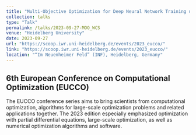 ```yaml
---
title: "Multi-Objective Optimization for Deep Neural Network Training using Weighted Chebyshev Scalarization"
collection: talks
type: "Talk"
permalink: /talks/2023-09-27-MOO_WCS
venue: "Heidelberg University"
date: 2023-09-27
url: "https://scoop.iwr.uni-heidelberg.de/events/2023_eucco/"
link: "https://scoop.iwr.uni-heidelberg.de/events/2023_eucco/"
location: "“Im Neuenheimer Feld” (INF), Heidelberg, Germany"
---
```


## 6th European Conference on Computational Optimization (EUCCO)

The EUCCO conference series aims to bring scientists from computational optimization, algorithms for large-scale optimization problems and related applications together. The 2023 edition especially emphasized optimization with partial differential equations, large-scale optimization, as well as numerical optimization algorithms and software. 
